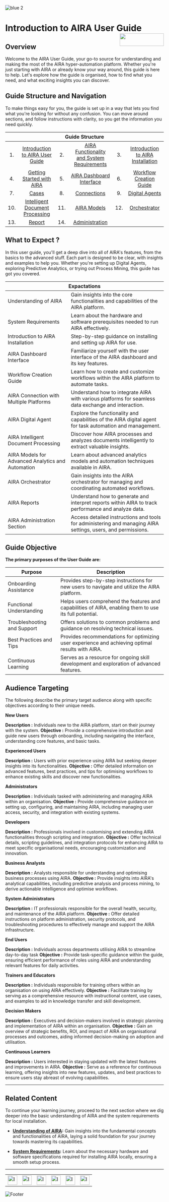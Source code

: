 ![blue 2](https://github.com/airacommunity/AIRA-User-Guide/assets/153823636/d8d04150-3b32-4b48-8485-07dc3c67fbaa)
# Introduction to AIRA User Guide <img align="right" width="140" height="40" src="https://github.com/airacommunity/AIRA-User-Guide-Images/blob/main/ARIA%20Logo%202.png?raw=true">

## Overview

Welcome to the AIRA User Guide, your go-to source for understanding and making the most of the AIRA hyper-automation platform. Whether you're just starting with AIRA or already know your way around, this guide is here to help. Let's explore how the guide is organised, how to find what you need, and what exciting insights you can discover.

## Guide Structure and Navigation

To make things easy for you, the guide is set up in a way that lets you find what you're looking for without any confusion. You can move around sections, and follow instructions with clarity, so you get the information you need quickly.

<table>
  <thead>
    <tr>
      <th colspan="8">Guide Structure</th>
    </tr>
  </thead>
  <tbody>
    <tr>
       <td align="center">1.</td>
      <td align="center"><a href="https://github.com/airacommunity/AIRA-User-Guide/blob/main/A.%20Introduction%20to%20AIRA%20User%20Guide.md">Introduction to AIRA User Guide</a></td>
      <td align="center">2.</td>
      <td align="center"><a href="https://github.com/airacommunity/AIRA-User-Guide/blob/main/B.%20AIRA%20Functionality%20and%20System%20Requirements.md">AIRA Functionality and System Requirements</a></td>
      <td align="center">3.</td>
      <td align="center"><a href="https://github.com/airacommunity/AIRA-User-Guide/blob/main/F.%20Introduction%20to%20AIRA%20Installation.md">Introduction to AIRA Installation</a></td>
    </tr>
    <tr>
      <td align="center">4.</td>
      <td align="center"><a href="https://github.com/airacommunity/AIRA-User-Guide/blob/main/G.%20Getting%20Started%20with%20AIRA.md">Getting Started with AIRA</a></td>
      <td align="center">5.</td>
      <td align="center"><a href="https://github.com/airacommunity/AIRA-User-Guide/blob/main/H.%20AIRA%20Dashboard%20Interface.md">AIRA Dashboard Interface</a></td>
      <td align="center">6.</td>
      <td align="center"><a href="https://github.com/airacommunity/AIRA-User-Guide/blob/main/I.%20Workflow%20Creation%20Guide.md">Workflow Creation Guide</a></td>
    </tr>
    <tr>
      <td align="center">7.</td>
      <td align="center"><a href="#Cases">Cases</a></td> 
      <td align="center">8.</td>
      <td align="center"><a href="#connections">Connections</a></td>
      <td align="center">9.</td>
      <td align="center"><a href="#digital_agents">Digital Agents</a></td>
    </tr>
    <tr>
      <td align="center">10.</td>
      <td align="center"><a href="#intelligent_document_processing">Intelligent Document Processing</a></td>
      <td align="center">11.</td>
      <td align="center"><a href="#aira_models">AIRA Models</a></td>
      <td align="center">12.</td>
      <td align="center"><a href="#orchestrator">Orchestrator</a></td>
    </tr>
    <tr>
      <td align="center">13.</td>
      <td align="center"><a href="#report">Report</a></td>
      <td align="center">14.</td>
      <td align="center"><a href="#administration">Administration</a></td>
      <td align="center"></td>
      <td align="center"><a></a></td>
    </tr>

  </tbody>
</table>


## What to Expect ?

In this user guide, you'll get a deep dive into all of AIRA's features, from the basics to the advanced stuff. Each part is designed to be clear, with insights and examples to help you. Whether you're setting up Digital Agents, exploring Predictive Analytics, or trying out Process Mining, this guide has got you covered.

<table>
  <thead>
    <tr>
      <th colspan="2">Expactations</th>
    </tr>
  </thead>
  <tbody>
   <tr>
      <td>Understanding of AIRA</td>
      <td>Gain insights into the core functionalities and capabilities of the AIRA platform.</td>
    </tr>
    <tr>
      <td>System Requirements</td>
      <td>Learn about the hardware and software prerequisites needed to run AIRA effectively.</td>
    </tr>
    <tr>
      <td>Introduction to AIRA Installation</td>
      <td>Step-by-step guidance on installing and setting up AIRA for use.</td>
    </tr>
    <tr>
      <td>AIRA Dashboard Interface</td>
      <td>Familiarize yourself with the user interface of the AIRA dashboard and its key features.</td>
    </tr>
    <tr>
      <td>Workflow Creation Guide</td>
      <td>Learn how to create and customize workflows within the AIRA platform to automate tasks.</td>
    </tr>
    <tr>
      <td>AIRA Connection with Multiple Platforms</td>
      <td>Understand how to integrate AIRA with various platforms for seamless data exchange and interaction.</td>
    </tr>
    <tr>
      <td>AIRA Digital Agent</td>
      <td>Explore the functionality and capabilities of the AIRA digital agent for task automation and management.</td>
    </tr>
    <tr>
      <td>AIRA Intelligent Document Processing</td>
      <td>Discover how AIRA processes and analyzes documents intelligently to extract valuable insights.</td>
    </tr>
    <tr>
      <td>AIRA Models for Advanced Analytics and Automation</td>
      <td>Learn about advanced analytics models and automation techniques available in AIRA.</td>
    </tr>
    <tr>
      <td>AIRA Orchestrator</td>
      <td>Gain insights into the AIRA orchestrator for managing and coordinating automated workflows.</td>
    </tr>
    <tr>
      <td>AIRA Reports</td>
      <td>Understand how to generate and interpret reports within AIRA to track performance and analyze data.</td>
    </tr>
    <tr>
      <td>AIRA Administration Section</td>
      <td>Access detailed instructions and tools for administering and managing AIRA settings, users, and permissions.</td>
    </tr>
  </tbody>
</table>

## Guide Objective

**The primary purposes of the User Guide are:**

| Purpose                   | Description                                                                                       |
|---------------------------|---------------------------------------------------------------------------------------------------|
| Onboarding Assistance     | Provides step-by-step instructions for new users to navigate and utilize the AIRA platform.       |
| Functional Understanding | Helps users comprehend the features and capabilities of AIRA, enabling them to use its full potential. |
| Troubleshooting and Support | Offers solutions to common problems and guidance on resolving technical issues.                   |
| Best Practices and Tips  | Provides recommendations for optimizing user experience and achieving optimal results with AIRA. |
| Continuous Learning       | Serves as a resource for ongoing skill development and exploration of advanced features.          |

## Audience Targeting

The following describe the primary target audience along with specific objectives according to their unique needs.

**New Users**

**Description :** Individuals new to the AIRA platform, start on their journey with the system.
**Objective :** Provide a comprehensive introduction and guide new users through onboarding, including navigating the interface, understanding core features, and basic tasks.

**Experienced Users**

**Description :** Users with prior experience using AIRA but seeking deeper insights into its functionalities.
**Objective :** Offer detailed information on advanced features, best practices, and tips for optimising workflows to enhance existing skills and discover new functionalities.

**Administrators**

**Description :** Individuals tasked with administering and managing AIRA within an organisation.
**Objective :** Provide comprehensive guidance on setting up, configuring, and maintaining AIRA, including managing user access, security, and integration with existing systems.

**Developers**

**Description :** Professionals involved in customising and extending AIRA functionalities through scripting and integration.
**Objective :** Offer technical details, scripting guidelines, and integration protocols for enhancing AIRA to meet specific organisational needs, encouraging customization and innovation.

**Business Analysts**

**Description :** Analysts responsible for understanding and optimising business processes using AIRA.
**Objective :** Provide insights into AIRA's analytical capabilities, including predictive analysis and process mining, to derive actionable intelligence and optimise workflows.

**System Administrators**

**Description :** IT professionals responsible for the overall health, security, and maintenance of the AIRA platform.
**Objective :** Offer detailed instructions on platform administration, security protocols, and troubleshooting procedures to effectively manage and support the AIRA infrastructure.

**End Users**

**Description :** Individuals across departments utilising AIRA to streamline day-to-day task
**Objective :** Provide task-specific guidance within the guide, ensuring efficient performance of roles using AIRA and understanding relevant features for daily activities.

**Trainers and Educators**

**Description :** Individuals responsible for training others within an organisation on using AIRA effectively.
**Objective :** Facilitate training by serving as a comprehensive resource with instructional content, use cases, and examples to aid in knowledge transfer and skill development.

**Decision Makers**

**Description :** Executives and decision-makers involved in strategic planning and implementation of AIRA within an organisation.
**Objective :** Gain an overview of strategic benefits, ROI, and impact of AIRA on organisational processes and outcomes, aiding informed decision-making on adoption and utilisation.

**Continuous Learners**

**Description :** Users interested in staying updated with the latest features and improvements in AIRA.
**Objective :** Serve as a reference for continuous learning, offering insights into new features, updates, and best practices to ensure users stay abreast of evolving capabilities.

----

## Related Content

To continue your learning journey, proceed to the next section where we dig deeper into the basic understanding of AIRA and the system requirements for local installation.

- **[Understanding of AIRA](https://github.com/airacommunity/AIRA-User-Guide/blob/main/D.%20Understanding%20of%20AIRA.md):** Gain insights into the fundamental concepts and functionalities of AIRA, laying a solid foundation for your journey towards mastering its capabilities.

- **[System Requirements](https://github.com/airacommunity/AIRA-User-Guide/blob/main/E.%20System%20Requirment.md):** Learn about the necessary hardware and software specifications required for installing AIRA locally, ensuring a smooth setup process.
----

<table border="0" align="center">
  <tr>
    <td><a href="https://aira.fr/"><img src="https://github.com/airacommunity/AIRA-User-Guide-Images/blob/main/icon%20-%20web.png?raw=true" alt="Image 5" width="30" height="30"></a></td>
    <td><a href="https://www.linkedin.com/company/aira-rpa/"><img src="https://github.com/airacommunity/AIRA-User-Guide-Images/blob/main/icon%20-%20linkedin.png?raw=true" alt="Image 1" width="30" height="30"></a></td>
    <td><a href="https://in.pinterest.com/connect_aira/"><img src="https://github.com/airacommunity/AIRA-User-Guide-Images/blob/main/icon%20-%20pinterest.png?raw=true" alt="Image 2" width="30" height="30"></a></td>
    <td><a href="https://www.youtube.com/channel/UCHHCcwQrx-_19sAhu-2R4ww"><img src="https://github.com/airacommunity/AIRA-User-Guide-Images/blob/main/icon%20-%20youtube.png?raw=true" alt="Image 3" width="30" height="30"></a></td>
    <td><a href="https://twitter.com/Aira_RPA"><img src="https://github.com/airacommunity/AIRA-User-Guide-Images/blob/main/icon%20-%20twitter.png?raw=true" alt="Image 4" width="30" height="30"></a></td>
    <td><a href="connect@aira.fr"><img src="https://github.com/airacommunity/AIRA-User-Guide-Images/blob/main/icon%20-%20gmail.png?raw=true" alt="Image 6" width="30" height="30"></a></td>
  </tr>
</table>


![Footer](https://github.com/airacommunity/AIRA-User-Guide/assets/153823636/6bb25f04-ad9c-476c-b653-c3c1dac1a868)

